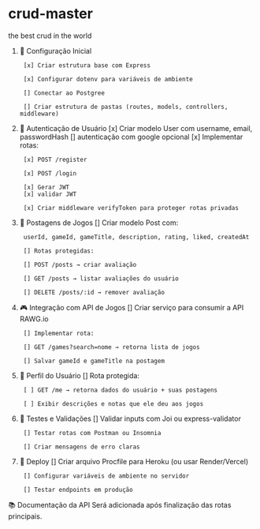 # crud-master
the best crud in the world

1. 🔧 Configuração Inicial

        [x] Criar estrutura base com Express

        [x] Configurar dotenv para variáveis de ambiente

        [] Conectar ao Postgree

        [] Criar estrutura de pastas (routes, models, controllers, middleware)

2. 🔐 Autenticação de Usuário
        [x] Criar modelo User com username, email, passwordHash
        [] autenticação com google opcional
        [x] Implementar rotas:

        [x] POST /register

        [x] POST /login

        [x] Gerar JWT
        [x] validar JWT

        [x] Criar middleware verifyToken para proteger rotas privadas

3. 📝 Postagens de Jogos
        [] Criar modelo Post com:

        userId, gameId, gameTitle, description, rating, liked, createdAt

        [] Rotas protegidas:

        [] POST /posts → criar avaliação

        [] GET /posts → listar avaliações do usuário

        [] DELETE /posts/:id → remover avaliação

4. 🎮 Integração com API de Jogos
        [] Criar serviço para consumir a API RAWG.io

        [] Implementar rota:

        [] GET /games?search=nome → retorna lista de jogos

        [] Salvar gameId e gameTitle na postagem

5. 👤 Perfil do Usuário
        [] Rota protegida:

        [ ] GET /me → retorna dados do usuário + suas postagens

        [ ] Exibir descrições e notas que ele deu aos jogos

6. 🧪 Testes e Validações
        [] Validar inputs com Joi ou express-validator

        [] Testar rotas com Postman ou Insomnia

        [] Criar mensagens de erro claras

7. 🚀 Deploy
        [] Criar arquivo Procfile para Heroku (ou usar Render/Vercel)

        [] Configurar variáveis de ambiente no servidor

        [] Testar endpoints em produção

📚 Documentação da API
Será adicionada após finalização das rotas principais.